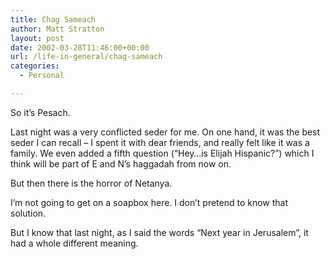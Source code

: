 ```yaml
---
title: Chag Sameach
author: Matt Stratton
layout: post
date: 2002-03-28T11:46:00+00:00
url: /life-in-general/chag-sameach
categories:
  - Personal

---
```

So it&#8217;s Pesach.

Last night was a very conflicted seder for me. On one hand, it was the best seder I can recall &#8211; I spent it with dear friends, and really felt like it was a family. We even added a fifth question (&#8220;Hey&#8230;is Elijah Hispanic?&#8221;) which I think will be part of E and N&#8217;s haggadah from now on.

But then there is the horror of Netanya.

I&#8217;m not going to get on a soapbox here. I don&#8217;t pretend to know that solution.

But I know that last night, as I said the words &#8220;Next year in Jerusalem&#8221;, it had a whole different meaning.